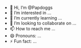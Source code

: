- 👋 Hi, I’m @Papdoggs
- 👀 I’m interested in ...
- 🌱 I’m currently learning ...
- 💞️ I’m looking to collaborate on ...
- 📫 How to reach me ...
- 😄 Pronouns: ...
- ⚡ Fun fact: ...

<!---
Papdoggs/Papdoggs is a ✨ special ✨ repository because its `README.md` (this file) appears on your GitHub profile.
You can click the Preview link to take a look at your changes.
--->
